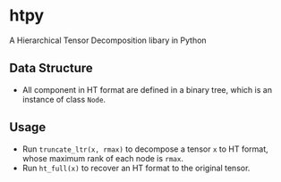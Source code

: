 # htpy
A Hierarchical Tensor Decomposition libary in Python

## Data Structure
- All component in HT format are defined in a binary tree, which is an instance of class `Node`.

## Usage
- Run `truncate_ltr(x, rmax)` to decompose a tensor `x` to HT format, whose maximum rank of each node is `rmax`.
- Run `ht_full(x)` to recover an HT format to the original tensor.
